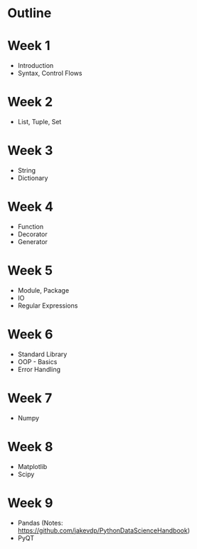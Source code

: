 # Outline

# Week 1

* Introduction
* Syntax, Control Flows

# Week 2

* List, Tuple, Set

# Week 3

* String
* Dictionary

# Week 4

* Function
* Decorator
* Generator

# Week 5

* Module, Package
* IO
* Regular Expressions

# Week 6

* Standard Library
* OOP - Basics
* Error Handling

# Week 7

* Numpy

# Week 8

* Matplotlib
* Scipy

# Week 9

* Pandas (Notes: https://github.com/jakevdp/PythonDataScienceHandbook)
* PyQT
